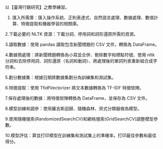 以【臺灣行銷研究】之教學練習。

1. 匯入所需庫：匯入操作系統、正則表達式、自然語言處理、數據處理、數值計算、特徵提取和機器學習的相關庫。

2.下載必要的 NLTK 資源：下載分詞、停用詞和詞形還原所需的資源。

3.讀取數據：使用 pandas 讀取包含新聞標題的 CSV 文件，轉換為 DataFrame。

4.數據預處理：將新聞標題轉換為小寫並合併、刪除數字和標點符號、使用 nltk 分詞和去除停用詞、詞形還原（名詞和動詞）、將處理後的單詞列表重新組合成字符串。

5.劃分數據集：根據日期將數據集劃分為訓練集和測試集。

6.特徵提取：使用 TfidfVectorizer 將文本數據轉換為 TF-IDF 特徵矩陣。

7.保存處理後的數據：將特徵矩陣轉換為 DataFrame，並保存為 CSV 文件。

8.模型訓練和調參：使用羅吉斯迴歸、隨機森林、貝式分類器做為模型。

9.使用隨機搜索(RandomizedSearchCV)和網格搜索(GridSearchCV)調整模型參數。

10.模型評估：算並打印模型在訓練集和測試集上的準確率。打印最佳參數和最佳得分。
